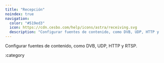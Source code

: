 ```yaml
---
title: "Recepción"
noindex: true
navigation:
  color: "#519ed3"
  icon: https://cdn.cesbo.com/help/icons/astra/receiving.svg
  description: "Configurar fuentes de contenido, como DVB, UDP, HTTP y RTSP"
---
```


Configurar fuentes de contenido, como DVB, UDP, HTTP y RTSP.

:category
